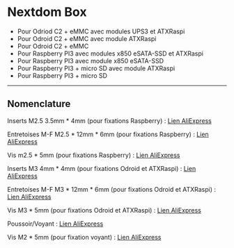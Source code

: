 # Nextdom Box #

- Pour Odriod C2 + eMMC avec modules UPS3 et ATXRaspi
- Pour Odroid C2 + eMMC avec module ATXRaspi
- Pour Odroid C2 + eMMC
- Pour Raspberry PI3 avec modules x850 eSATA-SSD et ATXRaspi
- Pour Raspberry PI3 avec module x850 eSATA-SSD
- Pour Raspberry PI3 + micro SD avec module ATXRaspi
- Pour Raspberry PI3 + micro SD



----------
## Nomenclature ##

Inserts M2.5 3.5mm * 4mm (pour fixations Raspberry) : [Lien AliExpress](https://fr.aliexpress.com/item/40pcs-M3-4-2mm-outside-dia-Injection-nut-copper-insert-knurled-nut-copper-knurling-tool-can10/32595518584.html?tt=sns_none&aff_platform=default&cpt=1553463141715&sk=n4gaVtn&aff_trace_key=a232e0b4cf31471aba23e6683cf974c1-1553463141715-06346-n4gaVtn&terminal_id=22143a693411460e8c4ca25943266ec1)

Entretoises M-F M2.5 * 12mm * 6mm (pour fixations Raspberry) : [Lien AliExpress](https://fr.aliexpress.com/item/30pcs-M3-6-6mm-Hex-head-Brass-Threaded-Pillar-PCB-Stand-Off-Spacer-hw40/32717856430.html?tt=sns_none&aff_platform=default&cpt=1553463017565&sk=cIchrqi5&aff_trace_key=ac3dc4427a784d46886cb0df7e238357-1553463017565-02111-cIchrqi5&terminal_id=22143a693411460e8c4ca25943266ec1)

Vis m2.5 * 5mm (pour fixations Raspberry) : [Lien AliExpress](https://fr.aliexpress.com/item/M3-4-5-6-7mm-Stainless-steel-round-head-screws/32480750994.html?tt=sns_none&aff_platform=default&cpt=1553463088935&sk=Rbxc4EH&aff_trace_key=53434169b58a4f3d85bc97c5c71758dd-1553463088935-04970-Rbxc4EH&terminal_id=22143a693411460e8c4ca25943266ec1)

Inserts M3 4mm * 4mm (pour fixations Odroid et ATXRaspi) : [Lien AliExpress](https://fr.aliexpress.com/item/M3-4mm-L-4mm-OD-MTGATHER-100-pcs-lot-En-Laiton-Knurl-Noix-Filet-es-Noix/32944877447.html?tt=sns_none&aff_platform=default&cpt=1553463356669&sk=Fv4JACh&aff_trace_key=90e45809c4074b969efd1e758cff1ae4-1553463356669-09748-Fv4JACh&terminal_id=22143a693411460e8c4ca25943266ec1)

Entretoises M-F M3 * 12mm * 6mm (pour fixations Odroid et ATXRaspi) : [Lien AliExpress](https://fr.aliexpress.com/item/10-pcs-M3-M-le-6mm-x-Femelle-5-50mm-Hex-En-Laiton-Standoff-Spacer-M3/32910014553.html?spm=a2g0w.search0104.3.9.55cd4819ZOt5ia&ws_ab_test=searchweb0_0%2Csearchweb201602_3_10065_10068_319_10892_317_10696_10084_453_454_10083_10618_10304_10307_10820_10821_537_10302_536_10902_10843_10059_10884_10887_321_322_10103%2Csearchweb201603_51%2CppcSwitch_0&algo_pvid=f8c43271-1312-44bf-b1da-33040b219e60&algo_expid=f8c43271-1312-44bf-b1da-33040b219e60-1)

Vis M3 * 5mm (pour fixations Odroid et ATXRaspi) : [Lien AliExpress](https://fr.aliexpress.com/item/M3-4-5-6-7mm-Stainless-steel-round-head-screws/32480750994.html?tt=sns_none&aff_platform=default&cpt=1553463088935&sk=Rbxc4EH&aff_trace_key=53434169b58a4f3d85bc97c5c71758dd-1553463088935-04970-Rbxc4EH&terminal_id=22143a693411460e8c4ca25943266ec1)

Poussoir/Voyant : [Lien AliExpress](https://fr.aliexpress.com/item/5-pcs-1-set-12X12X7-3-Tactile-Bouton-Poussoir-Momentan-Tact-LED-5-Couleur-12-X/32951200321.html?tt=sns_none&aff_platform=default&cpt=1553463457506&sk=bkNaivrL&aff_trace_key=9fb67882031941d787f32ff5ed039c1d-1553463457506-07722-bkNaivrL&terminal_id=22143a693411460e8c4ca25943266ec1)

Vis M2 * 5mm (pour
fixation voyant) : [Lien AliExpress](https://fr.aliexpress.com/item/80pcs-M2-Phillips-head-micro-screws-round-head-self-tapping-electronic-small-screws-Black-zinc-Hard/32596628894.html?tt=sns_none&aff_platform=default&cpt=1553463495649&sk=cqR0G3XT&aff_trace_key=6cd64947a310436f86d01a59c2e1361b-1553463495649-09382-cqR0G3XT&terminal_id=22143a693411460e8c4ca25943266ec1)
